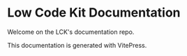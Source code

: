 # Low Code Kit Documentation

Welcome on the LCK's documentation repo.

This documentation is generated with VitePress.